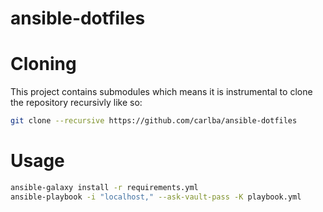 # ansible-dotfiles

# Cloning
This project contains submodules which means it is instrumental to clone the repository recursivly like so:

``` bash
git clone --recursive https://github.com/carlba/ansible-dotfiles
```

# Usage

``` bash
ansible-galaxy install -r requirements.yml
ansible-playbook -i "localhost," --ask-vault-pass -K playbook.yml
```

